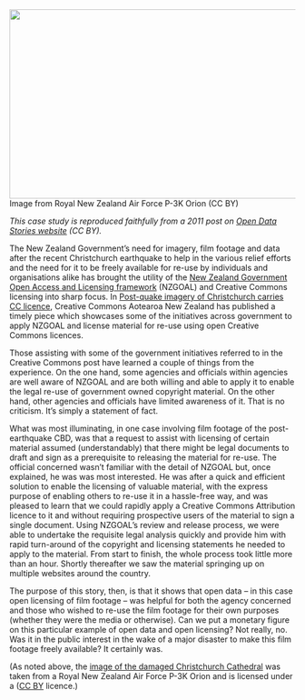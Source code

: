 <html><body><a href="http://creativecommons.org.nz/wp-content/uploads/2011/05/5469221429_dee295a320_b.jpg"><img class="alignleft  wp-image-839" title="5469221429_dee295a320_b" src="http://creativecommons.org.nz/wp-content/uploads/2011/05/5469221429_dee295a320_b.jpg" alt="" width="505" height="333"></a> Image from Royal New Zealand Air Force P-3K Orion (CC BY)



<em>This case study is reproduced faithfully from a 2011 post on <a href="http://opendatastories.org/2011/05/the-christchurch-earthquake-nzgoal-and-creative-commons/">Open Data Stories website</a> (CC BY).</em>



The New Zealand Government’s need for imagery, film footage and data after the recent Christchurch earthquake to help in the various relief efforts and the need for it to be freely available for re-use by individuals and organisations alike has brought the utility of the <a href="http://e.govt.nz/policy/nzgoal">New Zealand Government Open Access and Licensing framework</a> (NZGOAL) and Creative Commons licensing into sharp focus. In <a href="http://creativecommons.org.nz/news_and_events/news/post_quake_imagery_of_christchurch_carries_cc_licence">Post-quake imagery of Christchurch carries CC licence</a>, Creative Commons Aotearoa New Zealand has published a timely piece which showcases some of the initiatives across government to apply NZGOAL and license material for re-use using open Creative Commons licences.



Those assisting with some of the government initiatives referred to in the Creative Commons post have learned a couple of things from the experience. On the one hand, some agencies and officials within agencies are well aware of NZGOAL and are both willing and able to apply it to enable the legal re-use of government owned copyright material. On the other hand, other agencies and officials have limited awareness of it. That is no criticism. It’s simply a statement of fact.



What was most illuminating, in one case involving film footage of the post-earthquake CBD, was that a request to assist with licensing of certain material assumed (understandably) that there might be legal documents to draft and sign as a prerequisite to releasing the material for re-use. The official concerned wasn’t familiar with the detail of NZGOAL but, once explained, he was was most interested. He was after a quick and efficient solution to enable the licensing of valuable material, with the express purpose of enabling others to re-use it in a hassle-free way, and was pleased to learn that we could rapidly apply a Creative Commons Attribution licence to it and without requiring prospective users of the material to sign a single document. Using NZGOAL’s review and release process, we were able to undertake the requisite legal analysis quickly and provide him with rapid turn-around of the copyright and licensing statements he needed to apply to the material. From start to finish, the whole process took little more than an hour. Shortly thereafter we saw the material springing up on multiple websites around the country.



The purpose of this story, then, is that it shows that open data – in this case open licensing of film footage – was helpful for both the agency concerned and those who wished to re-use the film footage for their own purposes (whether they were the media or otherwise). Can we put a monetary figure on this particular example of open data and open licensing? Not really, no. Was it in the public interest in the wake of a major disaster to make this film footage freely available? It certainly was.



(As noted above, the <a href="http://www.flickr.com/photos/nzdefenceforce/5469221429/in/set-72157625987305601/">image of the damaged Christchurch Cathedral</a> was taken from a Royal New Zealand Air Force P-3K Orion and is licensed under a (<a href="http://creativecommons.org/licenses/by/2.0/deed.en">CC BY</a> licence.)</body></html>